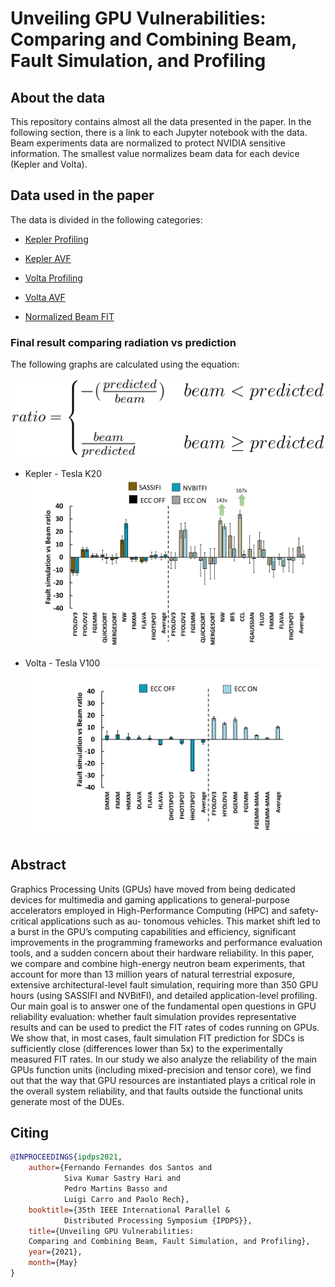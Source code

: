 # Unveiling GPU Vulnerabilities: Comparing and Combining Beam, Fault Simulation, and Profiling

## About the data
This repository contains almost all the data presented in the paper. 
In the following section, there is a link to each Jupyter
notebook with the data.
Beam experiments data are normalized to protect NVIDIA 
sensitive information. The smallest value normalizes beam
data for each device (Kepler and Volta).

## Data used in the paper

The data is divided in the following categories:

- [Kepler Profiling](profile_kepler.ipynb)
- [Kepler AVF](avf_kepler.ipynb)

- [Volta Profiling](profile_volta.ipynb)
- [Volta AVF](avf_volta.ipynb)

- [Normalized Beam FIT](beam_kepler.ipynb)

### Final result comparing radiation vs prediction

The following graphs are calculated using the equation:

![](figures/ratio.svg)


- Kepler - Tesla K20
![](figures/prediction_kepler.svg)

- Volta - Tesla V100
![](figures/prediction_volta.svg)


## Abstract
Graphics Processing Units (GPUs) have moved from
being dedicated devices for multimedia and gaming applications
to general-purpose accelerators employed in High-Performance
Computing (HPC) and safety-critical applications such as au-
tonomous vehicles. This market shift led to a burst in the GPU’s
computing capabilities and efficiency, significant improvements in
the programming frameworks and performance evaluation tools,
and a sudden concern about their hardware reliability.
In this paper, we compare and combine high-energy neutron
beam experiments, that account for more than 13 million years
of natural terrestrial exposure, extensive architectural-level fault
simulation, requiring more than 350 GPU hours (using SASSIFI
and NVBitFI), and detailed application-level profiling. Our main
goal is to answer one of the fundamental open questions in
GPU reliability evaluation: whether fault simulation provides
representative results and can be used to predict the FIT rates
of codes running on GPUs. We show that, in most cases,
fault simulation FIT prediction for SDCs is sufficiently close
(differences lower than 5x) to the experimentally measured FIT
rates. In our study we also analyze the reliability of the main
GPUs function units (including mixed-precision and tensor core),
we find out that the way that GPU resources are instantiated
plays a critical role in the overall system reliability, and that
faults outside the functional units generate most of the DUEs.






## Citing

```bibtex
@INPROCEEDINGS{ipdps2021,
    author={Fernando Fernandes dos Santos and 
            Siva Kumar Sastry Hari and 
            Pedro Martins Basso and
            Luigi Carro and Paolo Rech},
    booktitle={35th IEEE International Parallel & 
            Distributed Processing Symposium {IPDPS}},
    title={Unveiling GPU Vulnerabilities: 
    Comparing and Combining Beam, Fault Simulation, and Profiling},
    year={2021},
    month={May}
}
```
